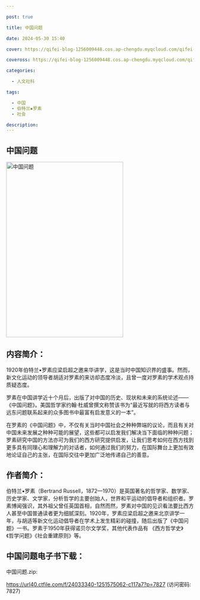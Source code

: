 ```yaml
---

post: true

title: 中国问题

date: 2024-05-30 15:40

cover: https://qifei-blog-1256009448.cos.ap-chengdu.myqcloud.com/qifei-blog/s33324306.jpg

coveross: https://qifei-blog-1256009448.cos.ap-chengdu.myqcloud.com/qifei-blog/s33324306.jpg

categories:

  - 人文社科

tags:

  - 中国
  - 伯特兰▪罗素
  - 社会

description:
---
```


## 中国问题

<img alt="中国问题" class="aligncenter loading" data-was-processed="true" decoding="async" fetchpriority="high" height="471" src="https://qifei-blog-1256009448.cos.ap-chengdu.myqcloud.com/qifei-blog/s33324306.jpg" style="cursor: zoom-in;" width="314"/>

## 内容简介：

1920年伯特兰▪罗素应梁启超之邀来华讲学，这是当时中国知识界的盛事。然而，新文化运动的领导者胡适对罗素的来访却态度冷淡，且曾一度对罗素的学术观点持质疑态度。

罗素在中国讲学近十个月后，出版了对中国的历史、现状和未来的系统论述——《中国问题》。美国哲学家约翰·杜威曾撰文称赞该书为“最近写就的将西方读者与远东问题联系起来的众多图书中最富有启发意义的一本”。

在罗素的《中国问题》中，不仅有关当时中国社会之种种弊端的议论，而且有关对中国未来发展之种种可能的展望，这些都可以启发我们解决当下面临的种种问题；罗素研究中国的方法亦可为我们的西方研究提供启发，让我们思考如何在西方找到更多具有同理心和理解力的对话者，如何通过我们的努力，在国际舞台上更加有效地论证自己的主张，在国际交往中更加广泛地传递自己的善意。

## 作者简介：

伯特兰▪罗素（Bertrand Russell，1872—1970）是英国著名的哲学家、数学家、历史学家、文学家，分析哲学的主要创始人，世界和平运动的倡导者和组织者。罗素博闻强识，其外祖父曾任英国首相，自然而然，罗素对中国的见识看法要比西方人甚至中国普通读者更为细腻深刻。1920年，罗素应梁启超之邀来北京讲学一年，与胡适等新文化运动倡导者在学术上发生精彩的碰撞，随后出版了《中国问题》一书。罗素于1950年获得诺贝尔文学奖，其他代表作品有 《西方哲学史》《哲学问题》《社会重建原则》等。

## 中国问题电子书下载：

中国问题.zip: 

https://url40.ctfile.com/f/24033340-1251575062-c117a7?p=7827 (访问密码: 7827)
